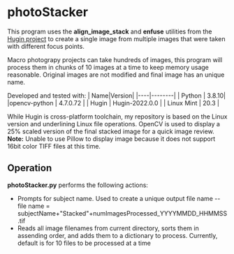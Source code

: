 # photoStacker
This program uses the **align_image_stack** and **enfuse** utilities from the [Hugin project](https://hugin.sourceforge.io/) to create a single image from multiple images that were taken with different focus points.

 Macro photograpy projects can take hundreds of images, this program will process them in chunks of 10 images at a time to keep memory usage reasonable. Original images are not modified and final image has an unique name.

 Developed and tested with:
 | Name|Version|
 |----|--------|
| Python   | 3.8.10|
|opencv-python   | 4.7.0.72  |
| Hugin   | Hugin-2022.0.0 |
| Linux Mint | 20.3  |

While Hugin is cross-platform toolchain, my repository is based on the Linux version and underlining Linux file operations. OpenCV is used to display a 25% scaled version of the final stacked image for a quick image review.
 **Note:** Unable to use Pillow to display image because it does not support 16bit color TIFF files at this time.

## Operation
**photoStacker.py** performs the following actions:
- Prompts for subject name. Used to create a unique output file name
-- file name = subjectName+"Stacked"+numImagesProcessed_YYYYMMDD_HHMMSS.tif
- Reads all image filenames from current directory, sorts them in assending order, and adds them to a dictionary to process. Currently, default is for 10 files to be processed at a time 
